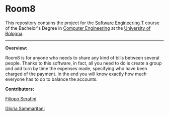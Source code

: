 # Room8

This repository contains the project for the [Software Engineering T](http://www.ingegneriarchitettura.unibo.it/it/corsi/insegnamenti/insegnamento/2017/323129) 
course of the Bachelor's Degree in [Computer Engineering](http://corsi.unibo.it/ingegneriainformatical/Pagine/default.aspx) at 
the [University of Bologna](http://www.unibo.it/it).

---

**Overview:**

Room8 is for anyone who needs to share any kind of bills between several people. Thanks to this software, in fact, all you need to do is create a group and add turn by time the expenses made, specifying who have been charged of the payment. In the end you will know exactly how much everyone has to do to balance the accounts.

**Contributors:**

[Filippo Serafini](https://github.com/filipposerafini)

[Gloria Sammaritani](https://github.com/GloriaSam)
